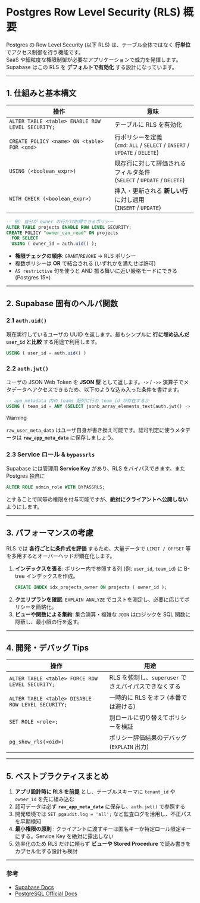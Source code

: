 # Postgres Row Level Security (RLS) 概要

Postgres の Row Level Security (以下 RLS) は、テーブル全体ではなく **行単位** でアクセス制御を行う機能です。<br>
SaaS や細粒度な権限制御が必要なアプリケーションで威力を発揮します。<br>
Supabase はこの RLS を **デフォルトで有効化** する設計になっています。

---

## 1. 仕組みと基本構文

| 操作 | 意味 |
| --- | --- |
| `ALTER TABLE <table> ENABLE ROW LEVEL SECURITY;` | テーブルに RLS を有効化 |
| `CREATE POLICY <name> ON <table> FOR <cmd>` | 行ポリシーを定義<br>(`cmd`: `ALL` / `SELECT` / `INSERT` / `UPDATE` / `DELETE`) |
| `USING (<boolean_expr>)` | 既存行に対して評価されるフィルタ条件<br>(`SELECT` / `UPDATE` / `DELETE`) |
| `WITH CHECK (<boolean_expr>)` | 挿入・更新される **新しい行** に対し適用<br>(`INSERT` / `UPDATE`) |

```sql
-- 例: 自分が owner の行だけ取得できるポリシー
ALTER TABLE projects ENABLE ROW LEVEL SECURITY;
CREATE POLICY "owner_can_read" ON projects
  FOR SELECT
  USING ( owner_id = auth.uid() );
```

- **権限チェックの順序**: `GRANT`/`REVOKE` → RLS ポリシー
- 複数ポリシーは **OR** で結合される (いずれかを満たせば許可)
- `AS restrictive` 句を使うと AND 振る舞いに近い厳格モードにできる (Postgres 15+)

---

## 2. Supabase 固有のヘルパ関数

### 2.1 `auth.uid()`

現在実行しているユーザの UUID を返します。最もシンプルに **行に埋め込んだ `user_id` と比較** する用途で利用します。

```sql
USING ( user_id = auth.uid() )
```

### 2.2 `auth.jwt()`

ユーザの JSON Web Token を **JSON 型** として返します。`->` / `->>` 演算子でメタデータへアクセスできるため、以下のような込み入った条件を書けます。

```sql
-- app_metadata 内の teams 配列に行の team_id が存在するか
USING ( team_id = ANY (SELECT jsonb_array_elements_text(auth.jwt() -> 'app_metadata' -> 'teams')) )
```

> [!WARNING]
> `raw_user_meta_data` はユーザ自身が書き換え可能です。認可判定に使うメタデータは **`raw_app_meta_data`** に保存しましょう。

### 2.3 Service ロール & `bypassrls`

Supabase には管理用 **Service Key** があり、RLS をバイパスできます。また Postgres 独自に

```sql
ALTER ROLE admin_role WITH BYPASSRLS;
```

とすることで同等の権限を付与可能ですが、**絶対にクライアントへ公開しない** ようにします。

---

## 3. パフォーマンスの考慮

RLS では **各行ごとに条件式を評価** するため、大量データで `LIMIT / OFFSET` 等を多用するとオーバーヘッドが顕在化します。

1. **インデックスを張る**: ポリシー内で参照する列 (例: `user_id`, `team_id`) に B-tree インデックスを作成。
   ```sql
   CREATE INDEX idx_projects_owner ON projects ( owner_id );
   ```
2. **クエリプランを確認**: `EXPLAIN ANALYZE` でコストを測定し、必要に応じてポリシーを簡略化。
3. **ビューや関数による集約**: 集合演算・複雑な `JOIN` はロジックを SQL 関数に隠蔽し、最小限の行を返す。

---

## 4. 開発・デバッグ Tips

| 操作 | 用途 |
| --- | --- |
| `ALTER TABLE <table> FORCE ROW LEVEL SECURITY;` | RLS を強制し、`superuser` でさえバイパスできなくする |
| `ALTER TABLE <table> DISABLE ROW LEVEL SECURITY;` | 一時的に RLS をオフ (本番では避ける) |
| `SET ROLE <role>;` | 別ロールに切り替えてポリシーを検証 |
| `pg_show_rls(<oid>)` | ポリシー評価結果のデバッグ (`EXPLAIN` 出力) |

---
## 5. ベストプラクティスまとめ

1. **アプリ設計時に RLS を前提** とし、テーブルスキーマに `tenant_id` や `owner_id` を先に組み込む
2. 認可データは必ず **`raw_app_meta_data`** に保存し、`auth.jwt()` で参照する
3. 開発環境では `SET pgaudit.log = 'all';` など監査ログを活用し、不正パスを早期検知
4. **最小権限の原則** : クライアントに渡すキーは匿名キーか特定ロール限定キーにする。Service Key を絶対に露出しない
5. 効率化のため RLS だけに頼らず **ビューや Stored Procedure** で読み書きをカプセル化する設計も検討

---

### 参考

- [Supabase Docs](https://supabase.com/docs/guides/database/postgres/row-level-security)
- [PostgreSQL Official Docs](https://www.postgresql.org/docs/current/ddl-rowsecurity.html)
